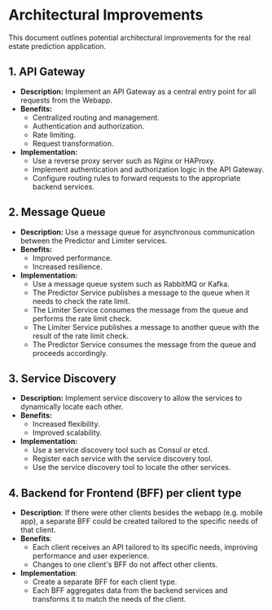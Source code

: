 # Architectural Improvements

This document outlines potential architectural improvements for the real estate prediction application.

## 1. API Gateway

*   **Description:** Implement an API Gateway as a central entry point for all requests from the Webapp.
*   **Benefits:**
    *   Centralized routing and management.
    *   Authentication and authorization.
    *   Rate limiting.
    *   Request transformation.
*   **Implementation:**
    *   Use a reverse proxy server such as Nginx or HAProxy.
    *   Implement authentication and authorization logic in the API Gateway.
    *   Configure routing rules to forward requests to the appropriate backend services.

## 2. Message Queue

*   **Description:** Use a message queue for asynchronous communication between the Predictor and Limiter services.
*   **Benefits:**
    *   Improved performance.
    *   Increased resilience.
*   **Implementation:**
    *   Use a message queue system such as RabbitMQ or Kafka.
    *   The Predictor Service publishes a message to the queue when it needs to check the rate limit.
    *   The Limiter Service consumes the message from the queue and performs the rate limit check.
    *   The Limiter Service publishes a message to another queue with the result of the rate limit check.
    *   The Predictor Service consumes the message from the queue and proceeds accordingly.

## 3. Service Discovery

*   **Description:** Implement service discovery to allow the services to dynamically locate each other.
*   **Benefits:**
    *   Increased flexibility.
    *   Improved scalability.
*   **Implementation:**
    *   Use a service discovery tool such as Consul or etcd.
    *   Register each service with the service discovery tool.
    *   Use the service discovery tool to locate the other services.

## 4. Backend for Frontend (BFF) per client type
*   **Description**: If there were other clients besides the webapp (e.g. mobile app), a separate BFF could be created tailored to the specific needs of that client.
*   **Benefits**:
    *   Each client receives an API tailored to its specific needs, improving performance and user experience.
    *   Changes to one client's BFF do not affect other clients.
*   **Implementation**:
    *   Create a separate BFF for each client type.
    *   Each BFF aggregates data from the backend services and transforms it to match the needs of the client.
